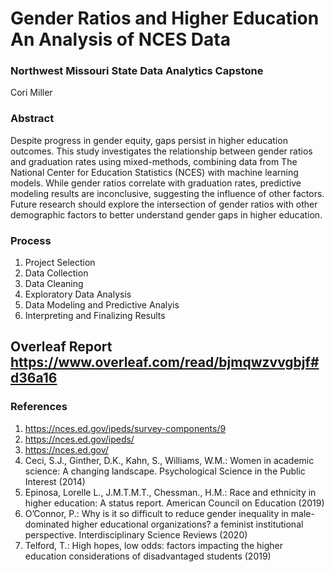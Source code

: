 # Gender Ratios and Higher Education An Analysis of NCES Data
### Northwest Missouri State Data Analytics Capstone 
Cori Miller

### Abstract
Despite progress in gender equity, gaps persist in higher education outcomes. This study investigates the relationship between gender ratios and graduation rates using mixed-methods, combining data from The National Center for Education Statistics (NCES) with machine learning models. While gender ratios correlate with graduation rates, predictive modeling results are inconclusive, suggesting the influence of other factors. Future research should explore the intersection of gender ratios with other demographic factors to better understand gender gaps in higher education.

### Process
1. Project Selection 
2. Data Collection
3. Data Cleaning
4. Exploratory Data Analysis
5. Data Modeling and Predictive Analyis
6. Interpreting and Finalizing Results

## Overleaf Report https://www.overleaf.com/read/bjmqwzvvgbjf#d36a16

### References
1. https://nces.ed.gov/ipeds/survey-components/9
2. https://nces.ed.gov/ipeds/
3. https://nces.ed.gov/
4. Ceci, S.J., Ginther, D.K., Kahn, S., Williams, W.M.: Women in academic science: A changing landscape. Psychological Science in the Public Interest (2014)
5. Epinosa, Lorelle L., J.M.T.M.T., Chessman., H.M.: Race and ethnicity in higher education: A status report. American Council on Education (2019)
6. O’Connor, P.: Why is it so difficult to reduce gender inequality in male-dominated higher educational organizations? a feminist institutional perspective. Interdisciplinary Science Reviews (2020)
7. Telford, T.: High hopes, low odds: factors impacting the higher education considerations of disadvantaged students (2019)
